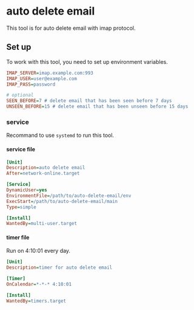 # auto delete email

This tool is for auto delete email with imap protocol.

## Set up

To work with this tool, you need to set up environment variables.

```ini
IMAP_SERVER=imap.example.com:993
IMAP_USER=user@example.com
IMAP_PASS=password

# optional
SEEN_BEFORE=7 # delete email that has been seen before 7 days
UNSEEN_BEFORE=15 # delete email that has been unseen before 15 days
```

### service

Recommand to use `systemd` to run this tool.

#### service file

```ini
[Unit]
Description=auto delete email
After=network-online.target

[Service]
DynamicUser=yes
EnvironmentFile=/path/to/auto-delete-email/env
ExecStart=/path/to/auto-delete-email/main
Type=simple

[Install]
WantedBy=multi-user.target
```

#### timer file

Run on 4:10:01 every day.

```ini
[Unit]
Description=timer for auto delete email

[Timer]
OnCalendar=*-*-* 4:10:01

[Install]
WantedBy=timers.target
```
